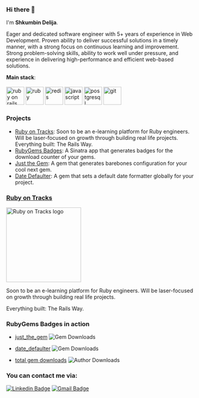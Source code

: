 ### Hi there 👋

I'm <b>Shkumbin Delija</b>.

Eager and dedicated software engineer with 5+ years of experience in
Web Development. Proven ability to deliver successful solutions in a timely manner, with a strong focus on continuous learning and improvement. Strong problem-solving skills, ability to work well under pressure, and experience in delivering high-performance and efficient web-based solutions.

<b>Main stack</b>:
<br>
<br>
<img src="https://skillicons.dev/icons?i=rails" width="48" height="48" alt="ruby on rails" />
<img src="https://skillicons.dev/icons?i=ruby" width="48" height="48" alt="ruby" />
<img src="https://skillicons.dev/icons?i=redis" width="48" height="48" alt="redis" />
<img src="https://skillicons.dev/icons?i=javascript" width="48" height="48" alt="javascript" />
<img src="https://skillicons.dev/icons?i=postgresql" width="48" height="48" alt="postgresql" />
<img src="https://skillicons.dev/icons?i=git" width="48" height="48" alt="git" />

### Projects



<ul><li><a href="https://www.rubyontracks.com/" target="_new">Ruby on Tracks</a>: Soon to be an e-learning platform for Ruby engineers. Will be laser-focused on growth through building real life projects. Everything built: The Rails Way.</li><li><a href="https://github.com/ShkumbinDelija/rubygems_badges" target="_new">RubyGems Badges</a>: A Sinatra app that generates badges for the download counter of your gems.</li><li><a href="https://github.com/ShkumbinDelija/just_the_gem" target="_new">Just the Gem</a>: A gem that generates barebones configuration for your cool next gem.</li><li><a href="https://github.com/ShkumbinDelija/date_defaulter" target="_new">Date Defaulter</a>: A gem that sets a default date formatter globally for your project.</li></ul>

### <a href="https://www.rubyontracks.com/" target="_new">Ruby on Tracks</a>
<img src="https://github.com/user-attachments/assets/baddb5f1-7838-495c-9bfa-c7f12756eb15" width="200" height="auto" alt="Ruby on Tracks logo" />

Soon to be an e-learning platform for Ruby engineers. Will be laser-focused on growth through building real life projects.

Everything built: The Rails Way.


### RubyGems Badges in action

* [just_the_gem](https://rubygems.org/gems/just_the_gem) ![Gem Downloads](https://rubygem-badges.onrender.com/gems/just_the_gem.png)

* [date_defaulter](https://rubygems.org/gems/date_defaulter) ![Gem Downloads](https://rubygem-badges.onrender.com/gems/date_defaulter.png)

* [total gem downloads](https://rubygems.org/profiles/shkumbindelija) ![Author Downloads](https://rubygem-badges.onrender.com/owners/shkumbindelija.png)

### You can contact me via:

[![Linkedin Badge](https://img.shields.io/badge/-Shkumbin%20Delija-blue?style=flat&logo=Linkedin&logoColor=white&link=https://www.linkedin.com/in/shkumbindelija/)](https://www.linkedin.com/in/shkumbindelija/)
[![Gmail Badge](https://img.shields.io/badge/-shkumbin.delija@gmail.com-d14836?style=flat&logo=Gmail&logoColor=white&link=mailto:mailto:tu.lna07@gmail.com)](mailto:shkumbin.delija@gmail.com)
